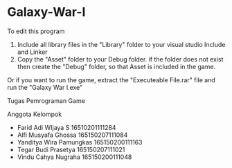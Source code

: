 # Galaxy-War-I

To edit this program
1. Include all library files in the "Library" folder to your visual studio Include and Linker
2. Copy the "Asset" folder to your Debug folder. if the folder does not exist then create the "Debug" folder, so that Asset is included in the game.

Or if you want to run the game, extract the "Executeable File.rar" file and run the "Galaxy War I.exe"

Tugas Pemrograman Game

Anggota Kelompok
- Farid Adi WIjaya S 16510201111284
- Alfi Musyafa Ghossa 165150207111084 
- Yanditya Wira Pamungkas 165150200111163 
- Tegar Budi Prasetya 165150207111021
- Vindu Cahya Nugraha 165150200111048
